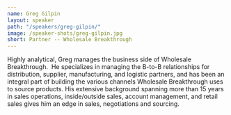 ```yaml
---
name: Greg Gilpin
layout: speaker
path: "/speakers/greg-gilpin/"
image: /speaker-shots/greg-gilpin.jpg
short: Partner -- Wholesale Breakthrough
---
```


Highly analytical, Greg manages the business side of Wholesale Breakthrough.  He specializes in managing the B-to-B relationships for distribution, supplier, manufacturing, and logistic partners, and has been an integral part of building the various channels Wholesale Breakthrough uses to source products. His extensive background spanning more than 15 years in sales operations, inside/outside sales, account management, and retail sales gives him an edge in sales, negotiations and sourcing.
